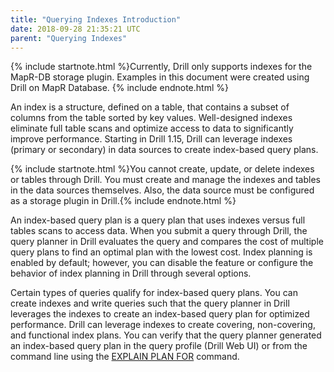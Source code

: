 ```yaml
---
title: "Querying Indexes Introduction"
date: 2018-09-28 21:35:21 UTC
parent: "Querying Indexes"
---  
```


{% include startnote.html %}Currently, Drill only supports indexes for the MapR-DB storage plugin. Examples in this document were created using Drill on MapR Database. {% include endnote.html %}

An index is a structure, defined on a table, that contains a subset of columns from the table sorted by key values. Well-designed indexes eliminate full table scans and optimize access to data to significantly improve performance. Starting in Drill 1.15, Drill can leverage indexes (primary or secondary) in data sources to create index-based query plans. 

{% include startnote.html %}You cannot create, update, or delete indexes or tables through Drill. You must create and manage the indexes and tables in the data sources themselves. Also, the data source must be configured as a storage plugin in Drill.{% include endnote.html %}

An index-based query plan is a query plan that uses indexes versus full tables scans to access data. When you submit a query through Drill, the query planner in Drill evaluates the query and compares the cost of multiple query plans to find an optimal plan with the lowest cost. Index planning is enabled by default; however, you can disable the feature or configure the behavior of index planning in Drill through several options. 

Certain types of queries qualify for index-based query plans. You can create indexes and write queries such that the query planner in Drill leverages the indexes to create an index-based query plan for optimized performance. Drill can leverage indexes to create covering, non-covering, and functional index plans. You can verify that the query planner generated an index-based query plan in the query profile (Drill Web UI) or from the command line using the [EXPLAIN PLAN FOR]({{site.baseurl}}/docs/explain/#explain-for-physical-plans) command. 
